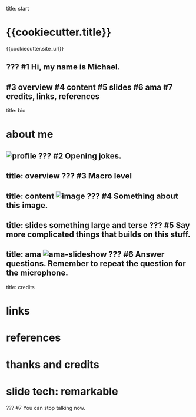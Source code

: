 title: start
# {{cookiecutter.title}}

{{cookiecutter.site_url}}

???
#1
Hi, my name is Michael.
---
#3 overview
#4 content
#5 slides
#6 ama
#7 credits, links, references
---
title: bio
# about me
![profile](resources/mj.png)
???
#2
Opening jokes.
---
title: overview
???
#3
Macro level
---
title: content
![image](resources/image)
???
#4
Something about this image.
---
title: slides
something large
and terse
???
#5
Say more complicated things that builds on this stuff.
---
title: ama
![ama-slideshow](ama-slideshow.gif)
???
#6
Answer questions. Remember to repeat the question for the 
microphone.
---
title: credits
# links
# references
# thanks and credits
# slide tech: remarkable
???
#7
You can stop talking now.
